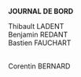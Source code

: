 <strong>JOURNAL DE BORD</strong>
<p>
Thibault LADENT
<br/>
Benjamin REDANT
<br/>
Bastien FAUCHART
</p>
<br/>
Corentin BERNARD
</p>
